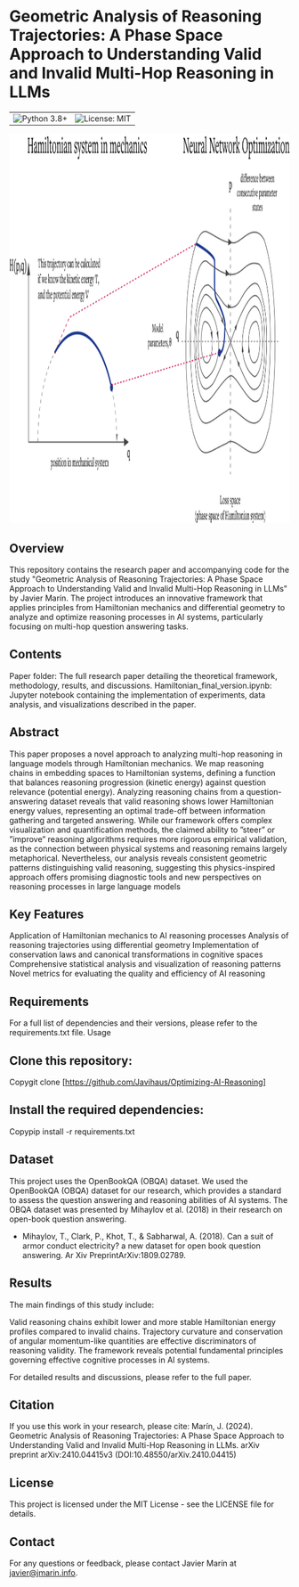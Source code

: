 # Geometric Analysis of Reasoning Trajectories: A Phase Space Approach to Understanding Valid and Invalid Multi-Hop Reasoning in LLMs

<table>
<tr>
<td><img src="https://img.shields.io/badge/python-3.8+-blue.svg" alt="Python 3.8+"></td>
<td><img src="https://img.shields.io/badge/License-MIT-yellow.svg" alt="License: MIT"></td>
</tr>
</table>

<div align="center">
  <img width="800" height="700" alt="Hamiltonian Systems" src="Images/HamiltonianSystems.png" />
</div>


## Overview
This repository contains the research paper and accompanying code for the study "Geometric Analysis of Reasoning Trajectories: A Phase Space Approach to Understanding Valid and Invalid Multi-Hop Reasoning in LLMs" by Javier Marín. The project introduces an innovative framework that applies principles from Hamiltonian mechanics and differential geometry to analyze and optimize reasoning processes in AI systems, particularly focusing on multi-hop question answering tasks.

## Contents
Paper folder: The full research paper detailing the theoretical framework, methodology, results, and discussions.
Hamiltonian_final_version.ipynb: Jupyter notebook containing the implementation of experiments, data analysis, and visualizations described in the paper.

## Abstract
This paper proposes a novel approach to analyzing multi-hop reasoning in language
models through Hamiltonian mechanics. We map reasoning chains in embedding spaces
to Hamiltonian systems, defining a function that balances reasoning progression (kinetic
energy) against question relevance (potential energy). Analyzing reasoning chains from
a question-answering dataset reveals that valid reasoning shows lower Hamiltonian
energy values, representing an optimal trade-off between information gathering and
targeted answering. While our framework offers complex visualization and quantification
methods, the claimed ability to ”steer” or ”improve” reasoning algorithms requires more
rigorous empirical validation, as the connection between physical systems and reasoning
remains largely metaphorical. Nevertheless, our analysis reveals consistent geometric
patterns distinguishing valid reasoning, suggesting this physics-inspired approach offers
promising diagnostic tools and new perspectives on reasoning processes in large language
models

## Key Features
Application of Hamiltonian mechanics to AI reasoning processes
Analysis of reasoning trajectories using differential geometry
Implementation of conservation laws and canonical transformations in cognitive spaces
Comprehensive statistical analysis and visualization of reasoning patterns
Novel metrics for evaluating the quality and efficiency of AI reasoning

## Requirements

For a full list of dependencies and their versions, please refer to the requirements.txt file.
Usage

## Clone this repository:
Copygit clone [https://github.com/Javihaus/Optimizing-AI-Reasoning]

## Install the required dependencies:
Copypip install -r requirements.txt

## Dataset
This project uses the OpenBookQA (OBQA) dataset. We used the OpenBookQA (OBQA) dataset for our research, which provides a standard to assess the question answering and reasoning abilities of AI systems. The OBQA dataset was presented by Mihaylov et al. (2018) in their research on open-book question answering.
- Mihaylov, T., Clark, P., Khot, T., & Sabharwal, A. (2018). Can a suit of armor conduct electricity? a new dataset for open book question answering. Ar Xiv PreprintArXiv:1809.02789.

## Results
The main findings of this study include:

Valid reasoning chains exhibit lower and more stable Hamiltonian energy profiles compared to invalid chains.
Trajectory curvature and conservation of angular momentum-like quantities are effective discriminators of reasoning validity.
The framework reveals potential fundamental principles governing effective cognitive processes in AI systems.

For detailed results and discussions, please refer to the full paper.

## Citation
If you use this work in your research, please cite:
Marín, J. (2024). Geometric Analysis of Reasoning Trajectories: A Phase Space Approach to Understanding Valid and Invalid Multi-Hop Reasoning in LLMs. arXiv preprint arXiv:2410.04415v3
(DOI:10.48550/arXiv.2410.04415)


## License
This project is licensed under the MIT License - see the LICENSE file for details.

## Contact
For any questions or feedback, please contact Javier Marín at javier@jmarin.info.
